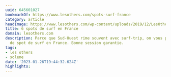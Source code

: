 ```yaml
---
uuid: 645601027
bookmarkOf: https://www.lesothers.com/spots-surf-france
category: article
headImage: https://www.lesothers.com/wp-content/uploads/2019/12/LesOthers_Surf_Trip_Aventure_France_13.jpg
title: 6 spots de surf en France
domain: lesothers.com
description: Parce que Sud-Ouest rime souvent avec surf-trip, on vous propose 6 idées
  de spot de surf en France. Bonne session garantie.
tags:
- les others
- solene
date: '2023-01-26T19:44:32.624Z'
highlights: 
---
```



